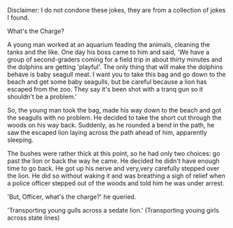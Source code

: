 Disclaimer: I do not condone these jokes, they are from a collection of jokes I found.

What's the Charge?

A young man worked at an aquarium feading the animals, cleaning the tanks and the like.  One day his boss came to him and said, 'We have a group of second-graders coming for a field trip in about thirty minutes and the dolphins are getting 'playful'.  The only thing that will make the dolphins behave is baby seagull meat.  I want you to take this bag and go down to the beach and get some baby seagulls, but be careful because a lion has escaped from the zoo.  They say it's been shot with a tranq gun so it shouldn't be a problem.'

So, the young man took the bag, made his way down to the beach and got the seagulls with no problem.  He decided to take the short cut through the woods on his way back.  Suddenly, as he rounded a bend in the path, he saw the escaped lion laying across the path ahead of him, apparently sleeping.  

The bushes were rather thick at this point, so he had only two choices: go past the lion or back the way he came.  He decided he didn't have enough time to go back.  He got up his nerve and very,very carefully stepped over the lion.  He did so without waking it and was breathing a sigh of relief when a police officer stepped out of the woods and told him he was under arrest.

'But, Officer, what's the charge?' he queried.

'Transporting young gulls across a sedate lion.' (Transporting youing girls across state lines)

